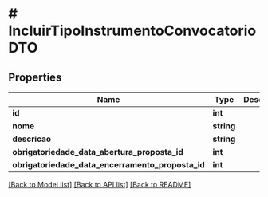 # # IncluirTipoInstrumentoConvocatorioDTO

## Properties

Name | Type | Description | Notes
------------ | ------------- | ------------- | -------------
**id** | **int** |  | [optional]
**nome** | **string** |  | [optional]
**descricao** | **string** |  | [optional]
**obrigatoriedade_data_abertura_proposta_id** | **int** |  | [optional]
**obrigatoriedade_data_encerramento_proposta_id** | **int** |  | [optional]

[[Back to Model list]](../../README.md#models) [[Back to API list]](../../README.md#endpoints) [[Back to README]](../../README.md)
